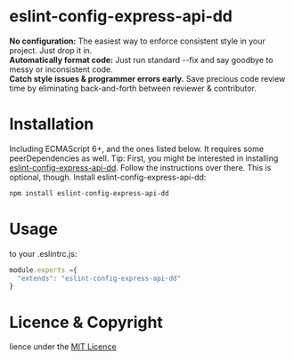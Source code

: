 # eslint-config-express-api-dd
<b>No configuration:</b> The easiest way to enforce consistent style in your project. Just drop it in.<br>
<b>Automatically format code:</b> Just run standard --fix and say goodbye to messy or inconsistent code.<br>
<b>Catch style issues & programmer errors early.</b> Save precious code review time by eliminating back-and-forth between reviewer & contributor.

# Installation
 Including ECMAScript 6+, and the ones listed below. It requires some peerDependencies as well.
Tip: First, you might be interested in installing [eslint-config-express-api-dd](https://github.com/dharababariya/eslint-config-express-api-dd). Follow the instructions over there. This is optional, though.
Install eslint-config-express-api-dd:
```bash
npm install eslint-config-express-api-dd
```
# Usage
to your .eslintrc.js:
```eslintrc.js
module.exports ={
  "extends": "eslint-config-express-api-dd"
}
```
# Licence & Copyright
lience under the [MIT Licence](LICENCE)